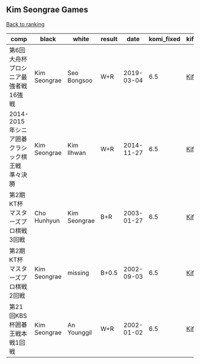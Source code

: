 ## Kim Seongrae Games

[Back to ranking](../../index.md)




| **comp** | **black** | **white** | **result** | **date** | **komi_fixed** | **kifu** | 
| --- | --- | --- | --- | --- | --- | --- |
| 第6回大舟杯プロシニア最強者戦16強戦 | Kim Seongrae | Seo Bongsoo | W+R | 2019-03-04 | 6.5 | [Kifu](https://kifudepot.net/kifucontents.php?id=zon44V2Q7anv74As6v1XLQ%3D%3D) | 
| 2014-2015年シニア囲碁クラシック棋王戦準々決勝 | Kim Seongrae | Kim Ilhwan | W+R | 2014-11-27 | 6.5 | [Kifu](https://kifudepot.net/kifucontents.php?id=U%2BRD6pZV4vp2RFLnGQg4%2Bg%3D%3D) | 
| 第2期KT杯マスターズプロ棋戦3回戦 | Cho Hunhyun | Kim Seongrae | B+R | 2003-01-27 | 6.5 | [Kifu](https://kifudepot.net/kifucontents.php?id=jBYG7qA24kW5b0srjBpaeg%3D%3D) | 
| 第2期KT杯マスターズプロ棋戦2回戦 | Kim Seongrae | missing | B+0.5 | 2002-09-03 | 6.5 | [Kifu](https://kifudepot.net/kifucontents.php?id=Ty%2BEarfv1id%2FxLXpvD0FBw%3D%3D) | 
| 第21回KBS杯囲碁王戦本戦1回戦 | Kim Seongrae | An Younggil | W+R | 2002-01-02 | 6.5 | [Kifu](https://kifudepot.net/kifucontents.php?id=FbWTXVWE4O70YvlH9OIxsg%3D%3D) |




